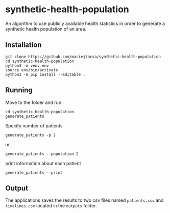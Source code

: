 # synthetic-health-population
An algorithm to use publicly available health statistics in order to generate a synthetic health population of an area.

## Installation
```
git clone https://github.com/maciejtarsa/synthetic-health-population
cd synthetic-health-population
python3 -m venv env
source env/bin/activate
python3 -m pip install --editable .
```
## Running
Move to the folder and run
```
cd synthetic-health-population
generate_patients
```
Specify number of patients
```
generate_patients -p 2
```
or
```
generate_patients --population 2
```
print information about each patient
```
generate_patients --print
```
## Output
The applications saves the results to two csv files named `patients.csv` and `timelines.csv` located in the `outputs` folder.
